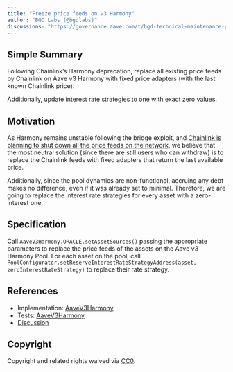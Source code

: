 ```yaml
---
title: "Freeze price feeds on v3 Harmony"
author: "BGD Labs (@bgdlabs)"
discussions: "https://governance.aave.com/t/bgd-technical-maintenance-proposals/15274/6"
---
```


## Simple Summary

Following Chainlink’s Harmony deprecation, replace all existing price feeds by Chainlink on Aave v3 Harmony with fixed price adapters (with the last known Chainlink price).

Additionally, update interest rate strategies to one with exact zero values.

## Motivation

As Harmony remains unstable following the bridge exploit, and [Chainlink is planning to shut down all the price feeds on the network](https://docs.chain.link/data-feeds/price-feeds/addresses?network=harmony&page=1), we believe that the most neutral solution (since there are still users who can withdraw) is to replace the Chainlink feeds with fixed adapters that return the last available price.

Additionally, since the pool dynamics are non-functional, accruing any debt makes no difference, even if it was already set to minimal. Therefore, we are going to replace the interest rate strategies for every asset with a zero-interest one.

## Specification

Call `AaveV3Harmony.ORACLE.setAssetSources()` passing the appropriate parameters to replace the price feeds of the assets on the Aave v3 Harmony Pool.
For each asset on the pool, call `PoolConfigurator.setReserveInterestRateStrategyAddress(asset, zeroInterestRateStrategy)` to replace their rate strategy.

## References

- Implementation: [AaveV3Harmony](https://github.com/bgd-labs/aave-proposals-v3/blob/main/src/20231122_AaveV3Harmony_FreezePriceFeedsOnV3Harmony/AaveV3Harmony_FreezePriceFeedsOnV3Harmony_20231122.sol)
- Tests: [AaveV3Harmony](https://github.com/bgd-labs/aave-proposals-v3/blob/main/src/20231122_AaveV3Harmony_FreezePriceFeedsOnV3Harmony/AaveV3Harmony_FreezePriceFeedsOnV3Harmony_20231122.t.sol)
- [Discussion](https://governance.aave.com/t/bgd-technical-maintenance-proposals/15274/6)

## Copyright

Copyright and related rights waived via [CC0](https://creativecommons.org/publicdomain/zero/1.0/).
